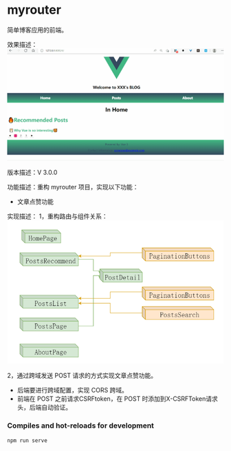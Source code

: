 # myrouter

简单博客应用的前端。

效果描述：
![1.gif](1.gif)

版本描述：V 3.0.0 

功能描述：重构 myrouter 项目，实现以下功能：
- 文章点赞功能


实现描述：
1，重构路由与组件关系：
![img.png](img.png)

2，通过跨域发送 POST 请求的方式实现文章点赞功能。
- 后端要进行跨域配置，实现 CORS 跨域。
- 前端在 POST 之前请求CSRFtoken，在 POST 时添加到X-CSRFToken请求头，后端自动验证。


### Compiles and hot-reloads for development
```
npm run serve
```